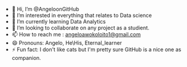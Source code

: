 - 👋 Hi, I’m @AngeloonGitHub
- 👀 I’m interested in everything that relates to Data science
- 🌱 I’m currently learning Data Analytics
- 💞️ I’m looking to collaborate on any project as a studient.
- 📫 How to reach me : angeloawokoloito1@gmail.com
- 😄 Pronouns: Angelo, He\His, Eternal_learner
- ⚡ Fun fact: I don't like cats but I'm pretty sure GitHub is a nice one as companion.

<!---
AngeloonGitHub/AngeloonGitHub is a ✨ special ✨ repository because its `README.md` (this file) appears on your GitHub profile.
You can click the Preview link to take a look at your changes.
--->
